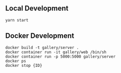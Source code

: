 ## Local Development
```
yarn start
```

## Docker Development
``` 
docker build -t gallery/server .
docker container run -it gallery/web /bin/sh
docker container run -p 5000:5000 gallery/server
docker ps
docker stop {ID}
```